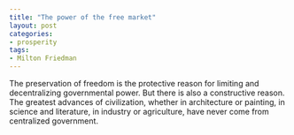 ```yaml
---
title: "The power of the free market"
layout: post
categories:
- prosperity
tags:
- Milton Friedman
---
```


The preservation of freedom is the protective reason for limiting and decentralizing governmental power. But there is also a constructive reason. The greatest advances of civilization, whether in architecture or painting, in science and literature, in industry or agriculture, have never come from centralized government.